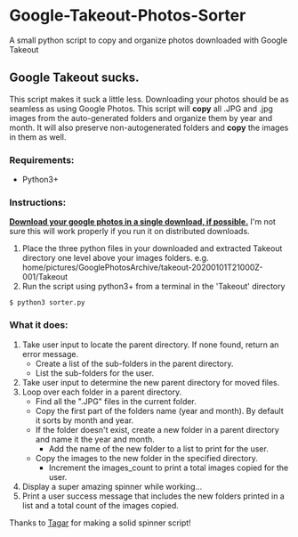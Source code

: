 # Google-Takeout-Photos-Sorter
A small python script to copy and organize photos downloaded with Google Takeout


## Google Takeout sucks. 

This script makes it suck a little less. Downloading your photos should be as seamless as using Google Photos. This script will __copy__ all .JPG and .jpg images from the auto-generated folders and organize them by year and month. It will also preserve non-autogenerated folders and __copy__ the images in them as well. 

### Requirements: 
* Python3+

### Instructions: 

[__Download your google photos in a single download, if possible.__](https://takeout.google.com/settings/takeout) 
I'm not sure this will work properly if you run it on distributed downloads. 

1) Place the three python files in your downloaded and extracted Takeout directory one level above your images folders. 
e.g. home/pictures/GooglePhotosArchive/takeout-20200101T21000Z-001/Takeout
2) Run the script using python3+ from a terminal in the 'Takeout' directory

<pre><code>$ python3 sorter.py</pre></code>

### What it does:
1) Take user input to locate the parent directory. If none found, return an error message.
    * Create a list of the sub-folders in the parent directory.
    * List the sub-folders for the user.
2) Take user input to determine the new parent directory for moved files.
3) Loop over each folder in a parent directory.
    * Find all the ".JPG" files in the current folder.
    * Copy the first part of the folders name (year and month). By default it sorts by month and year.
    * If the folder doesn't exist, create a new folder in a parent directory and name it the year and month.
        * Add the name of the new folder to a list to print for the user.
    * Copy the images to the new folder in the specified directory.
        * Increment the images_count to print a total images copied for the user.
4) Display a super amazing spinner while working...
5) Print a user success message that includes the new 
   folders printed in a list and a total count of the images copied.

Thanks to [Tagar](https://github.com/Tagar/stuff/blob/master/spinner.py) for making a solid spinner script!